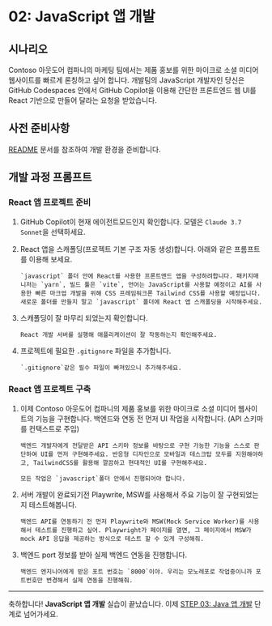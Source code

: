 # 02: JavaScript 앱 개발

## 시나리오

Contoso 아웃도어 컴파니의 마케팅 팀에서는 제품 홍보를 위한 마이크로 소셜 미디어 웹사이트를 빠르게 론칭하고 싶어 합니다. 개발팀의 JavaScript 개발자인 당신은 GitHub Codespaces 안에서 GitHub Copilot을 이용해 간단한 프론트엔드 웹 UI를 React 기반으로 만들어 달라는 요청을 받았습니다.

## 사전 준비사항

[README](../README.md) 문서를 참조하여 개발 환경을 준비합니다.

## 개발 과정 프롬프트

### React 앱 프로젝트 준비

1. GitHub Copilot이 현재 에이전트모드인지 확인합니다. 모델은 `Claude 3.7 Sonnet`을 선택하세요.

1. React 앱을 스캐폴딩(프로젝트 기본 구조 자동 생성)합니다. 아래와 같은 프롬프트를 이용해 보세요.

    ```text
    `javascript` 폴더 안에 React를 사용한 프론트엔드 앱을 구성하려합니다. 패키지매니저는 `yarn`, 빌드 툴은 `vite`, 언어는 JavaScript를 사용할 예정이고 AI를 사용한 빠른 마크업 개발을 위해 CSS 프레임워크론 Tailwind CSS를 사용할 예정입니다. 새로운 폴더를 만들지 말고 `javascript` 폴더에 React 앱 스캐폴딩을 시작해주세요.
    ```

1. 스캐폴딩이 잘 마무리 되었는지 확인합니다.

    ```text
    React 개발 서버를 실행해 애플리케이션이 잘 작동하는지 확인해주세요.
    ```

1. 프로젝트에 필요한 `.gitignore` 파일을 추가합니다.

    ```text
    `.gitignore`같은 필수 파일이 빠져있으니 추가해주세요.
    ```

### React 앱 프로젝트 구축

1. 이제 Contoso 아웃도어 컴파니의 제품 홍보를 위한 마이크로 소셜 미디어 웹사이트의 기능을 구현합니다. 백엔드와 연동 전 먼저 UI 작업을 시작합니다. (API 스키마를 컨택스트로 주입)

    ```text
    백엔드 개발자에게 전달받은 API 스키마 정보를 바탕으로 구현 가능한 기능을 스스로 판단하여 UI를 먼저 구현해주세요. 반응형 디자인으로 모바일과 데스크탑 모두를 지원해야하고, TailwindCSS를 활용해 깔끔하고 현대적인 UI를 구현해주세요.

    모든 작업은 `javascript`폴더 안에서 진행되어야 합니다.
    ```

2. 서버 개발이 완료되기전 Playwrite, MSW를 사용해서 주요 기능이 잘 구현되었는지 테스트해봅니다.

    ```text
    백엔드 API를 연동하기 전 먼저 Playwrite와 MSW(Mock Service Worker)를 사용해서 테스트를 진행하고 싶어. Playwright가 페이지를 열면, 그 페이지에서 MSW가 mock API 응답을 제공하는 방식으로 테스트 할 수 있게 구성해줘.
    ```

3. 백엔드 port 정보를 받아 실제 백엔드 연동을 진행합니다.

    ```text
    백엔드 엔지니어에게 받은 포트 번호는 `8000`이야. 우리는 모노레포로 작업중이니까 포트번호만 변경해서 실제 연동을 진행해줘. 
    ```

---

축하합니다! **JavaScript 앱 개발** 실습이 끝났습니다. 이제 [STEP 03: Java 앱 개발](./03-java.md) 단계로 넘어가세요.
